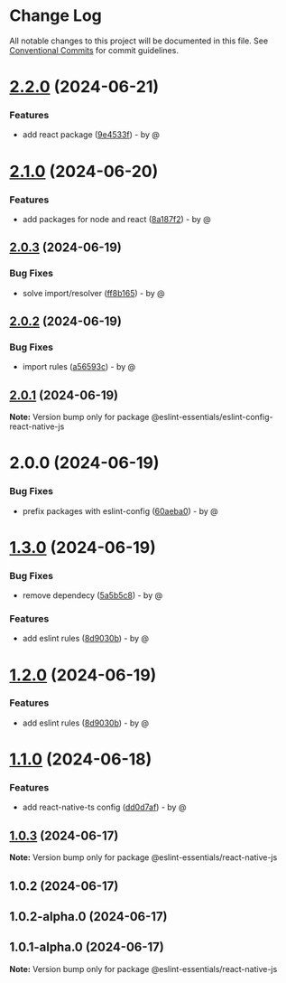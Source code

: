 # Change Log

All notable changes to this project will be documented in this file.
See [Conventional Commits](https://conventionalcommits.org) for commit guidelines.

# [2.2.0](https://github.com/RodrigoAngeloValentini/eslint-essentials/compare/@eslint-essentials/eslint-config-react-native-js@2.1.0...@eslint-essentials/eslint-config-react-native-js@2.2.0) (2024-06-21)

### Features

* add react package ([9e4533f](https://github.com/RodrigoAngeloValentini/eslint-essentials/commit/9e4533f91b21271aabf7a4a57893ba094b194064)) - by @

# [2.1.0](https://github.com/RodrigoAngeloValentini/eslint-essentials/compare/@eslint-essentials/eslint-config-react-native-js@2.0.3...@eslint-essentials/eslint-config-react-native-js@2.1.0) (2024-06-20)

### Features

* add packages for node and react ([8a187f2](https://github.com/RodrigoAngeloValentini/eslint-essentials/commit/8a187f2ec5cb8888011bc655f6ff4839a2b173a8)) - by @

## [2.0.3](https://github.com/RodrigoAngeloValentini/eslint-essentials/compare/@eslint-essentials/eslint-config-react-native-js@2.0.2...@eslint-essentials/eslint-config-react-native-js@2.0.3) (2024-06-19)

### Bug Fixes

* solve import/resolver ([ff8b165](https://github.com/RodrigoAngeloValentini/eslint-essentials/commit/ff8b165f1b3ba2bb47a37f40d84745ca12e2589c)) - by @

## [2.0.2](https://github.com/RodrigoAngeloValentini/eslint-essentials/compare/@eslint-essentials/eslint-config-react-native-js@2.0.1...@eslint-essentials/eslint-config-react-native-js@2.0.2) (2024-06-19)

### Bug Fixes

* import rules ([a56593c](https://github.com/RodrigoAngeloValentini/eslint-essentials/commit/a56593c91ef835c7d2e2050902f97abfc30632c0)) - by @

## [2.0.1](https://github.com/RodrigoAngeloValentini/eslint-essentials/compare/@eslint-essentials/eslint-config-react-native-js@2.0.0...@eslint-essentials/eslint-config-react-native-js@2.0.1) (2024-06-19)

**Note:** Version bump only for package @eslint-essentials/eslint-config-react-native-js

# 2.0.0 (2024-06-19)

### Bug Fixes

* prefix packages with eslint-config ([60aeba0](https://github.com/RodrigoAngeloValentini/eslint-essentials/commit/60aeba091a91b88440dea35563fd115ed9ae3602)) - by @

# [1.3.0](https://github.com/RodrigoAngeloValentini/eslint-essentials/compare/@eslint-essentials/react-native-js@1.1.0...@eslint-essentials/react-native-js@1.3.0) (2024-06-19)

### Bug Fixes

* remove dependecy ([5a5b5c8](https://github.com/RodrigoAngeloValentini/eslint-essentials/commit/5a5b5c865aca34ae7ca2b208305d4d785fb4cb64)) - by @

### Features

* add eslint rules ([8d9030b](https://github.com/RodrigoAngeloValentini/eslint-essentials/commit/8d9030b59bde6cc79411bf0d4f744e6af84fc533)) - by @

# [1.2.0](https://github.com/RodrigoAngeloValentini/eslint-essentials/compare/@eslint-essentials/react-native-js@1.1.0...@eslint-essentials/react-native-js@1.2.0) (2024-06-19)

### Features

* add eslint rules ([8d9030b](https://github.com/RodrigoAngeloValentini/eslint-essentials/commit/8d9030b59bde6cc79411bf0d4f744e6af84fc533)) - by @

# [1.1.0](https://github.com/RodrigoAngeloValentini/eslint-essentials/compare/@eslint-essentials/react-native-js@1.0.3...@eslint-essentials/react-native-js@1.1.0) (2024-06-18)

### Features

* add react-native-ts config ([dd0d7af](https://github.com/RodrigoAngeloValentini/eslint-essentials/commit/dd0d7af4fc1c0167931c4f37a03941fbcfced1e2)) - by @

## [1.0.3](https://github.com/RodrigoAngeloValentini/eslint-essentials/compare/@eslint-essentials/react-native-js@1.0.2...@eslint-essentials/react-native-js@1.0.3) (2024-06-17)

**Note:** Version bump only for package @eslint-essentials/react-native-js

## 1.0.2 (2024-06-17)

## 1.0.2-alpha.0 (2024-06-17)

## 1.0.1-alpha.0 (2024-06-17)

**Note:** Version bump only for package @eslint-essentials/react-native-js
